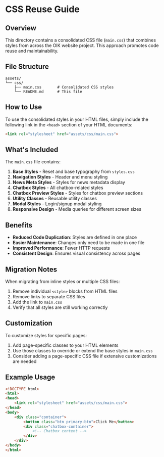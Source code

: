 # CSS Reuse Guide

## Overview
This directory contains a consolidated CSS file (`main.css`) that combines styles from across the OIK website project. This approach promotes code reuse and maintainability.

## File Structure
```
assets/
└── css/
    ├── main.css       # Consolidated CSS styles
    └── README.md      # This file
```

## How to Use
To use the consolidated styles in your HTML files, simply include the following link in the `<head>` section of your HTML documents:

```html
<link rel="stylesheet" href="assets/css/main.css">
```

## What's Included
The `main.css` file contains:

1. **Base Styles** - Reset and base typography from `styles.css`
2. **Navigation Styles** - Header and menu styling
3. **News Meta Styles** - Styles for news metadata display
4. **Chatbox Styles** - All chatbox-related styles
5. **Chatbox Preview Styles** - Styles for chatbox preview sections
6. **Utility Classes** - Reusable utility classes
7. **Modal Styles** - Login/signup modal styling
8. **Responsive Design** - Media queries for different screen sizes

## Benefits
- **Reduced Code Duplication**: Styles are defined in one place
- **Easier Maintenance**: Changes only need to be made in one file
- **Improved Performance**: Fewer HTTP requests
- **Consistent Design**: Ensures visual consistency across pages

## Migration Notes
When migrating from inline styles or multiple CSS files:
1. Remove individual `<style>` blocks from HTML files
2. Remove links to separate CSS files
3. Add the link to `main.css`
4. Verify that all styles are still working correctly

## Customization
To customize styles for specific pages:
1. Add page-specific classes to your HTML elements
2. Use those classes to override or extend the base styles in `main.css`
3. Consider adding a page-specific CSS file if extensive customizations are needed

## Example Usage
```html
<!DOCTYPE html>
<html>
<head>
    <link rel="stylesheet" href="assets/css/main.css">
</head>
<body>
    <div class="container">
        <button class="btn primary-btn">Click Me</button>
        <div class="chatbox-container">
            <!-- Chatbox content -->
        </div>
    </div>
</body>
</html>
```